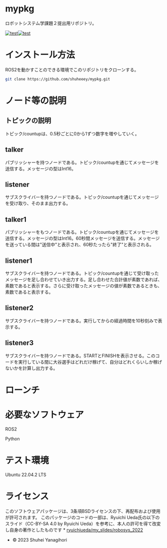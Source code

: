 # mypkg
ロボットシステム学課題２提出用リポジトリ。

[![test](https://github.com/shuheeey/mypkg/actions/workflows/test.yml/badge.svg)](https://github.com/shuheeey/mypkg/actions/workflows/test.yml)[![test](https://github.com/shuheeey/mypkg/actions/workflows/test1.yml/badge.svg)](https://github.com/shuheeey/mypkg/actions/workflows/test1.yml)

# インストール方法
ROS2を動かすことのできる環境でこのリポジトリをクローンする。

```bash
git clone https://github.com/shuheeey/mypkg.git
```

# ノード等の説明

## トピックの説明
トピック/countupは、0.5秒ごとに0から1ずつ数字を増やしていく。

## talker
パブリッシャーを持つノードである。トピック/countupを通じてメッセージを送信する。メッセージの型はInt16。

## listener
サブスクライバーを持つノードである。トピック/countupを通じてメッセージを受け取り、そのまま出力する。

## talker1
パブリッシャーをもつノードである。トピック/countupを通じてメッセージを送信する。メッセージの型はInt16。60秒間メッセージを送信する。メッセージを送っている間は"送信中"と表示され、60秒たったら"終了"と表示される。

## listener1
サブスクライバーを持つノードである。トピック/countupを通じて受け取ったメッセージを足し合わせていき出力する。足し合わせた合計値が素数であれば、素数であると表示する。さらに受け取ったメッセージの値が素数であるときも、素数であると表示する。

## listener2
サブスクライバーを持つノードである。実行してからの経過時間を10秒刻みで表示する。

## listener3
サブスクライバーを持つノードである。STARTとFINISHを表示させる。このコードを実行している間に大谷選手はどれだけ稼げて、自分はどれくらいしか稼げないかを計算し出力する。

# ローンチ

# 必要なソフトウェア
ROS2

Python

# テスト環境
Ubuntu 22.04.2 LTS

# ライセンス
このソフトウェアパッケージは、3条項BSDライセンスの下、再配布および使用が許可されます。
このパッケージのコードの一部は、Ryuichi Ueda氏の以下のスライド（CC-BY-SA 4.0 by Ryuichi Ueda）を参考に、本人の許可を得て改変し自身の著作としたものです
	* [ryuichiueda/my_slides/robosys_2022](https://github.com/ryuichiueda/my_slides/tree/master/robosys_2022)
* © 2023 Shuhei Yanagihori
